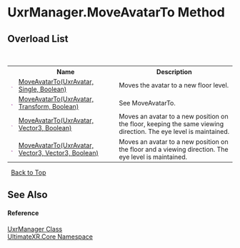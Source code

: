 # UxrManager.MoveAvatarTo Method 
 


## Overload List
&nbsp;<table><tr><th></th><th>Name</th><th>Description</th></tr><tr><td>![Public method](media/pubmethod.gif "Public method")</td><td><a href="M_UltimateXR_Core_UxrManager_MoveAvatarTo">MoveAvatarTo(UxrAvatar, Single, Boolean)</a></td><td>
Moves the avatar to a new floor level.</td></tr><tr><td>![Public method](media/pubmethod.gif "Public method")</td><td><a href="M_UltimateXR_Core_UxrManager_MoveAvatarTo_1">MoveAvatarTo(UxrAvatar, Transform, Boolean)</a></td><td>
See MoveAvatarTo.</td></tr><tr><td>![Public method](media/pubmethod.gif "Public method")</td><td><a href="M_UltimateXR_Core_UxrManager_MoveAvatarTo_2">MoveAvatarTo(UxrAvatar, Vector3, Boolean)</a></td><td>
Moves an avatar to a new position on the floor, keeping the same viewing direction. The eye level is maintained.</td></tr><tr><td>![Public method](media/pubmethod.gif "Public method")</td><td><a href="M_UltimateXR_Core_UxrManager_MoveAvatarTo_3">MoveAvatarTo(UxrAvatar, Vector3, Vector3, Boolean)</a></td><td>
Moves an avatar to a new position on the floor and a viewing direction. The eye level is maintained.</td></tr></table>&nbsp;
<a href="#uxrmanager.moveavatarto-method">Back to Top</a>

## See Also


#### Reference
<a href="T_UltimateXR_Core_UxrManager">UxrManager Class</a><br /><a href="N_UltimateXR_Core">UltimateXR.Core Namespace</a><br />